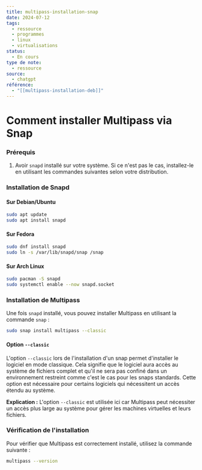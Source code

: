 ```yaml
---
title: multipass-installation-snap
date: 2024-07-12
tags:
  - ressource
  - programmes
  - linux
  - virtualisations
status:
  - En cours
type de note:
  - ressource
source:
  - chatgpt
référence:
  - "[[multipass-installation-deb]]"
---
```


# Comment installer Multipass via Snap

### Prérequis

1. Avoir `snapd` installé sur votre système. Si ce n'est pas le cas, installez-le en utilisant les commandes suivantes selon votre distribution.

### Installation de Snapd

#### Sur Debian/Ubuntu

```bash
sudo apt update
sudo apt install snapd
```

#### Sur Fedora

```bash
sudo dnf install snapd
sudo ln -s /var/lib/snapd/snap /snap
```

#### Sur Arch Linux

```bash
sudo pacman -S snapd
sudo systemctl enable --now snapd.socket
```

### Installation de Multipass

Une fois `snapd` installé, vous pouvez installer Multipass en utilisant la commande `snap` :

```bash
sudo snap install multipass --classic
```

#### Option `--classic`

L'option `--classic` lors de l'installation d'un snap permet d'installer le logiciel en mode classique. Cela signifie que le logiciel aura accès au système de fichiers complet et qu'il ne sera pas confiné dans un environnement restreint comme c'est le cas pour les snaps standards. Cette option est nécessaire pour certains logiciels qui nécessitent un accès étendu au système.

**Explication :** L'option `--classic` est utilisée ici car Multipass peut nécessiter un accès plus large au système pour gérer les machines virtuelles et leurs fichiers.
### Vérification de l'installation

Pour vérifier que Multipass est correctement installé, utilisez la commande suivante :

```bash
multipass --version
```

